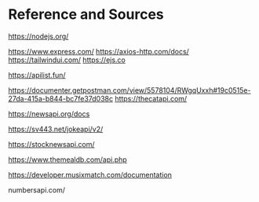 # Reference and Sources

<!-- environment -->

https://nodejs.org/

<!-- packages used -->

https://www.express.com/
https://axios-http.com/docs/
https://tailwindui.com/
https://ejs.co

<!-- list of apis -->

https://apilist.fun/

<!-- thecatapi -->

https://documenter.getpostman.com/view/5578104/RWgqUxxh#19c0515e-27da-415a-b844-bc7fe37d038c
https://thecatapi.com/

<!-- news api -->

https://newsapi.org/docs

<!-- jokeapi -->

https://sv443.net/jokeapi/v2/

<!-- stockapi -->

https://stocknewsapi.com/

<!-- themealdb api -->

https://www.themealdb.com/api.php

<!-- music api - lyrics -->

https://developer.musixmatch.com/documentation

<!-- number fact api -->

numbersapi.com/
